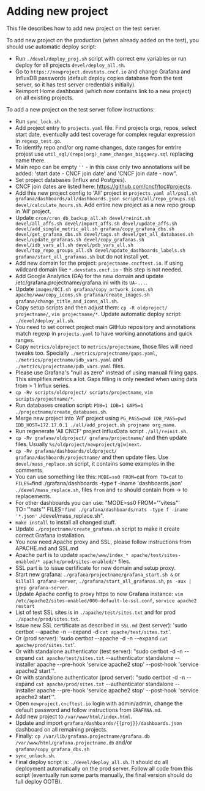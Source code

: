 # Adding new project

This file describes how to add new project on the test server.

To add new project on the production (when already added on the test), you should use automatic deploy script:
- Run `./devel/deploy_proj.sh` script with correct env variables or run deploy for all projects `devel/deploy_all.sh`.
- Go to `https://newproject.devstats.cncf.io` and change Grafana and InfluxDB passwords (default deploy copies database from the test server, so it has test server credentials initially).
- Reimport Home dashboard (which now contains link to a new project) on all existing projects.

To add a new project on the test server follow instructions:
- Run `sync_lock.sh`.
- Add project entry to `projects.yaml` file. Find projects orgs, repos, select start date, eventually add test coverage for complex regular expression in `regexp_test.go`.
- To identify repo and/or org name changes, date ranges for entrire projest use `util_sql/(repo|org)_name_changes_bigquery.sql` replacing name there.
- Main repo can be empty `''` - in this case only two annotations will be added: 'start date - CNCF join date' and 'CNCF join date - now".
- Set project databases (Influx and Postgres).
- CNCF join dates are listed here: https://github.com/cncf/toc#projects.
- Add this new project config to 'All' project in `projects.yaml all/psql.sh grafana/dashboards/all/dashboards.json scripts/all/repo_groups.sql devel/calculate_hours.sh`. Add entire new project as a new repo group in 'All' project.
- Update `cron/cron_db_backup_all.sh devel/reinit.sh devel/all_affs.sh devel/import_affs.sh devel/update_affs.sh devel/add_single_metric_all.sh grafana/copy_grafana_dbs.sh devel/get_grafana_dbs.sh devel/tags.sh devel/get_all_databases.sh devel/update_grafanas.sh devel/copy_grafanas.sh devel/idb_vars_all.sh devel/pdb_vars_all.sh devel/top_repo_groups_all.sh devel/update_dashboards_labels.sh grafana/start_all_grafanas.sh` but do not install yet.
- Add new domain for the project: `projectname.cncftest.io`. If using wildcard domain like `*.devstats.cncf.io` - this step is not needed.
- Add Google Analytics (GA) for the new domain and update /etc/grafana.projectname/grafana.ini with its `UA-...`.
- Update `images/OCI.sh grafana/copy_artwork_icons.sh apache/www/copy_icons.sh grafana/create_images.sh grafana/change_title_and_icons_all.sh`.
- Copy setup scripts and then adjust them: `cp -R oldproject/ projectname/`, `vim projectname/*`. Update automatic deploy script: `./devel/deploy_all.sh`.
- You need to set correct project main GitHub repository and annotations match regexp in `projects.yaml` to have working annotations and quick ranges.
- Copy `metrics/oldproject` to `metrics/projectname`, those files will need tweaks too. Specially `./metrics/projectname/gaps.yaml`, `./metrics/projectname/idb_vars.yaml` and `./metrics/projectname/pdb_vars.yaml` files.
- Please use Grafana's "null as zero" instead of using manuall filling gaps. This simplifies metrics a lot. Gaps filling is only needed when using data from > 1 Influx series.
- `cp -Rv scripts/oldproject/ scripts/projectname`, `vim scripts/projectname/*`.
- Run databases creation script: `PDB=1 IDB=1 GAPS=1 ./projectname/create_databases.sh`.
- Merge new project into 'All' project using `PG_PASS=pwd IDB_PASS=pwd IDB_HOST=172.17.0.1 ./all/add_project.sh projname org_name`.
- Run regenerate 'All CNCF' project InfluxData script `./all/reinit.sh`.
- `cp -Rv grafana/oldproject/ grafana/projectname/` and then update files. Usually `%s/oldproject/newproject/g|w|next`.
- `cp -Rv grafana/dashboards/oldproject/ grafana/dashboards/projectname/` and then update files.  Use `devel/mass_replace.sh` script, it contains some examples in the comments.
- You can use something like this: `MODE=ss0 FROM=`cat from` TO=`cat to` FILES=`find ./grafana/dashboards -type f -iname 'dashboards.json'` ./devel/mass_replace.sh`, files `from` and `to` should contain from -> to replacements.
- For other dashboards you can use: "MODE=ss0 FROM='"vitess"' TO='"nats"' FILES=`find ./grafana/dashboards/nats -type f -iname '*.json'` ./devel/mass_replace.sh".
- `make install` to install all changed stuff.
- Update `./projectname/create_grafana.sh` script to make it create correct Grafana installation.
- You now need Apache proxy and SSL, please follow instructions from APACHE.md and SSL.md
- Apache part is to update `apache/www/index_* apache/test/sites-enabled/* apache/prod/sites-enabled/*` files.
- SSL part is to issue certificate for new domain and setup proxy.
- Start new grafana: `./grafana/projectname/grafana_start.sh &` or `killall grafana-server`, `./grafana/start_all_grafanas.sh`, `ps -aux | grep grafana-server`.
- Update Apache config to proxy https to new Grafana instance: `vim /etc/apache2/sites-enabled/000-default-le-ssl.conf`, `service apache2 restart`
- List of test SSL sites is in `./apache/test/sites.txt` and for prod `./apache/prod/sites.txt`.
- Issue new SSL certificate as described in `SSL.md` (test server): 'sudo certbot --apache -n --expand -d `cat apache/test/sites.txt`'.
- Or (prod server): 'sudo certbot --apache -d -n --expand `cat apache/prod/sites.txt`'.
- Or with standalone authenticator (test server): "sudo certbot -d -n --expand `cat apache/test/sites.txt` --authenticator standalone --installer apache --pre-hook 'service apache2 stop' --post-hook 'service apache2 start'".
- Or with standalone authenticator (prod server): "sudo certbot -d -n --expand `cat apache/prod/sites.txt` --authenticator standalone --installer apache --pre-hook 'service apache2 stop' --post-hook 'service apache2 start'".
- Open `newproject.cncftest.io` login with admin/admin, change the default password and follow instructions from `GRAFANA.md`.
- Add new project to `/var/www/html/index.html`.
- Update and import `grafana/dashboards/{{proj}}/dashboards.json` dashboard on all remaining projects.
- Finally: `cp /var/lib/grafana.projectname/grafana.db /var/www/html/grafana.projectname.db` and/or `grafana/copy_grafana_dbs.sh`
- `sync_unlock.sh`.
- Final deploy script is: `./devel/deploy_all.sh`. It should do all deployment automatically on the prod server. Follow all code from this script (eventually run some parts manually, the final version should do full deploy OOTB).
